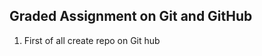 ## Graded Assignment on Git and GitHub ######################################################################################################################

1. First of all create repo on Git hub

